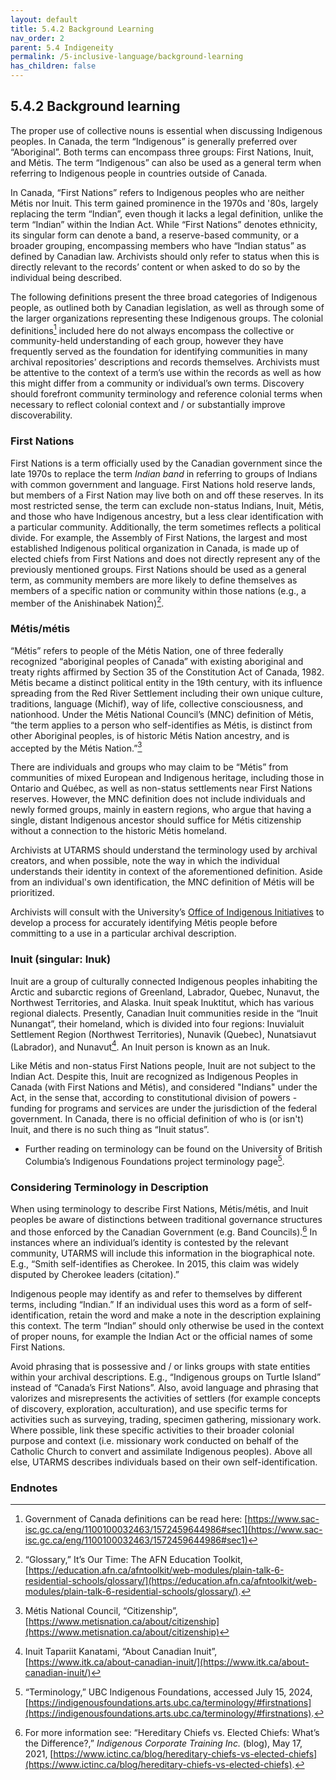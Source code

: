 ```yaml
---
layout: default
title: 5.4.2 Background Learning
nav_order: 2
parent: 5.4 Indigeneity
permalink: /5-inclusive-language/background-learning
has_children: false
---
```


## 5.4.2 Background learning

The proper use of collective nouns is essential when discussing Indigenous peoples. In Canada, the term “Indigenous” is generally preferred over “Aboriginal”. Both terms can encompass three groups: First Nations, Inuit, and Métis. The term “Indigenous” can also be used as a general term when referring to Indigenous people in countries outside of Canada.

In Canada, “First Nations” refers to Indigenous peoples who are neither Métis nor Inuit. This term gained prominence in the 1970s and '80s, largely replacing the term “Indian”, even though it lacks a legal definition, unlike the term “Indian” within the Indian Act. While “First Nations” denotes ethnicity, its singular form can denote a band, a reserve-based community, or a broader grouping, encompassing members who have “Indian status” as defined by Canadian law. Archivists should only refer to status when this is directly relevant to the records’ content or when asked to do so by the individual being described.

The following definitions present the three broad categories of Indigenous people, as outlined both by Canadian legislation, as well as through some of the larger organizations representing these Indigenous groups. The colonial definitions[^30] included here do not always encompass the collective or community-held understanding of each group, however they have frequently served as the foundation for identifying communities in many archival repositories’ descriptions and records themselves. Archivists must be attentive to the context of a term’s use within the records as well as how this might differ from a community or individual’s own terms. Discovery should forefront community terminology and reference colonial terms when necessary to reflect colonial context and / or substantially improve discoverability.

### First Nations

First Nations is a term officially used by the Canadian government since the late 1970s to replace the term *Indian band* in referring to groups of Indians with common government and language. First Nations hold reserve lands, but members of a First Nation may live both on and off these reserves. In its most restricted sense, the term can exclude non-status Indians, Inuit, Métis, and those who have Indigenous ancestry, but a less clear identification with a particular community. Additionally, the term sometimes reflects a political divide. For example, the Assembly of First Nations, the largest and most established Indigenous political organization in Canada, is made up of elected chiefs from First Nations and does not directly represent any of the previously mentioned groups. First Nations should be used as a general term, as community members are more likely to define themselves as members of a specific nation or community within those nations (e.g., a member of the Anishinabek Nation)[^31].

### Métis/métis

“Métis” refers to people of the Métis Nation, one of three federally recognized “aboriginal peoples of Canada” with existing aboriginal and treaty rights affirmed by Section 35 of the Constitution Act of Canada, 1982. Métis became a distinct political entity in the 19th century, with its influence spreading from the Red River Settlement including their own unique culture, traditions, language (Michif), way of life, collective consciousness, and nationhood. Under the Métis National Council’s (MNC) definition of Métis, “the term applies to a person who self-identifies as Métis, is distinct from other Aboriginal peoples, is of historic Métis Nation ancestry, and is accepted by the Métis Nation.”[^32]

There are individuals and groups who may claim to be “Métis” from communities of mixed European and Indigenous heritage, including those in Ontario and Québec, as well as non-status settlements near First Nations reserves. However, the MNC definition does not include individuals and newly formed groups, mainly in eastern regions, who argue that having a single, distant Indigenous ancestor should suffice for Métis citizenship without a connection to the historic Métis homeland.

Archivists at UTARMS should understand the terminology used by archival creators, and when possible, note the way in which the individual understands their identity in context of the aforementioned definition. Aside from an individual's own identification, the MNC definition of Métis will be prioritized.

Archivists will consult with the University’s [Office of Indigenous Initiatives](https://indigenous.utoronto.ca/initiatives-protocols/) to develop a process for accurately identifying Métis people before committing to a use in a particular archival description.

### Inuit (singular: Inuk)

Inuit are a group of culturally connected Indigenous peoples inhabiting the Arctic and subarctic regions of Greenland, Labrador, Quebec, Nunavut, the Northwest Territories, and Alaska. Inuit speak Inuktitut, which has various regional dialects. Presently, Canadian Inuit communities reside in the “Inuit Nunangat”, their homeland, which is divided into four regions: Inuvialuit Settlement Region (Northwest Territories), Nunavik (Quebec), Nunatsiavut (Labrador), and Nunavut[^33]. An Inuit person is known as an Inuk. 

Like Métis and non-status First Nations people, Inuit are not subject to the Indian Act. Despite this, Inuit are recognized as Indigenous Peoples in Canada (with First Nations and Métis), and considered "Indians" under the Act, in the sense that, according to constitutional division of powers - funding for programs and services are under the jurisdiction of the federal government. In Canada, there is no official definition of who is (or isn't) Inuit, and there is no such thing as “Inuit status”.

* Further reading on terminology can be found on the University of British Columbia’s Indigenous Foundations project terminology page[^34].

### Considering Terminology in Description

When using terminology to describe First Nations, Métis/métis, and Inuit peoples be aware of distinctions between traditional governance structures and those enforced by the Canadian Government (e.g. Band Councils).[^35] In instances where an individual’s identity is contested by the relevant community, UTARMS will include this information in the biographical note. E.g., “Smith self-identifies as Cherokee. In 2015, this claim was widely disputed by Cherokee leaders (citation).”

Indigenous people may identify as and refer to themselves by different terms, including “Indian.” If an individual uses this word as a form of self-identification, retain the word and make a note in the description explaining this context. The term “Indian” should only otherwise be used in the context of proper nouns, for example the Indian Act or the official names of some First Nations.

Avoid phrasing that is possessive and / or links groups with state entities within your archival descriptions. E.g., “Indigenous groups on Turtle Island” instead of “Canada’s First Nations”. Also, avoid language and phrasing that valorizes and misrepresents the activities of settlers (for example concepts of discovery, exploration, acculturation), and use specific terms for activities such as surveying, trading, specimen gathering, missionary work. Where possible, link these specific activities to their broader colonial purpose and context (i.e. missionary work conducted on behalf of the Catholic Church to convert and assimilate Indigenous peoples). Above all else, UTARMS describes individuals based on their own self-identification.

### Endnotes

[^30]: Government of Canada definitions can be read here: [https://www.sac-isc.gc.ca/eng/1100100032463/1572459644986#sec1](https://www.sac-isc.gc.ca/eng/1100100032463/1572459644986#sec1)

[^31]: “Glossary,” It’s Our Time: The AFN Education Toolkit, [https://education.afn.ca/afntoolkit/web-modules/plain-talk-6-residential-schools/glossary/](https://education.afn.ca/afntoolkit/web-modules/plain-talk-6-residential-schools/glossary/).

[^32]: Métis National Council, “Citizenship”, [https://www.metisnation.ca/about/citizenship](https://www.metisnation.ca/about/citizenship)

[^33]: Inuit Tapariit Kanatami, “About Canadian Inuit”, [https://www.itk.ca/about-canadian-inuit/](https://www.itk.ca/about-canadian-inuit/)

[^34]: “Terminology,” UBC Indigenous Foundations, accessed July 15, 2024, [https://indigenousfoundations.arts.ubc.ca/terminology/#firstnations](https://indigenousfoundations.arts.ubc.ca/terminology/#firstnations).

[^35]: For more information see: “Hereditary Chiefs vs. Elected Chiefs: What’s the Difference?,” *Indigenous Corporate Training Inc.* (blog), May 17, 2021, [https://www.ictinc.ca/blog/hereditary-chiefs-vs-elected-chiefs](https://www.ictinc.ca/blog/hereditary-chiefs-vs-elected-chiefs).